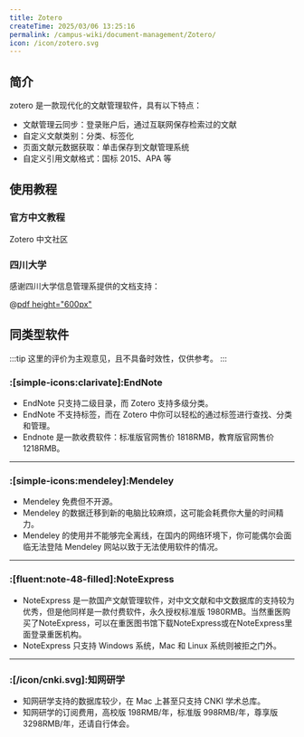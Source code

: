 ```yaml
---
title: Zotero
createTime: 2025/03/06 13:25:16
permalink: /campus-wiki/document-management/Zotero/
icon: /icon/zotero.svg
---
```


[//]: # (lwj待测试)

## 简介
zotero 是一款现代化的文献管理软件，具有以下特点：

* 文献管理云同步：登录账户后，通过互联网保存检索过的文献
* 自定义文献类别：分类、标签化
* 页面文献元数据获取：单击保存到文献管理系统
* 自定义引用文献格式：国标 2015、APA 等

## 使用教程

### 官方中文教程

<LinkCard icon="/icon/zotero.svg" href="https://zotero-chinese.com/user-guide/" title="Zotero百科全书">Zotero 中文社区</LinkCard>


### 四川大学

感谢四川大学信息管理系提供的文档支持：

[//]: # (@COS)
@[pdf height="600px"](https://cos.cqmu.online/docs/Zotero.pdf)

## 同类型软件

:::tip 
这里的评价为主观意见，且不具备时效性，仅供参考。
:::


### :[simple-icons:clarivate]:EndNote
* EndNote 只支持二级目录，而 Zotero 支持多级分类。
* EndNote 不支持标签，而在 Zotero 中你可以轻松的通过标签进行查找、分类和管理。
* Endnote 是一款收费软件：标准版官网售价 1818RMB，教育版官网售价 1218RMB。

---

### :[simple-icons:mendeley]:Mendeley
* Mendeley 免费但不开源。
* Mendeley 的数据迁移到新的电脑比较麻烦，这可能会耗费你大量的时间精力。
* Mendeley 的使用并不能够完全离线，在国内的网络环境下，你可能偶尔会面临无法登陆 Mendeley 网站以致于无法使用软件的情况。

---

### :[fluent:note-48-filled]:NoteExpress
* NoteExpress 是一款国产文献管理软件，对中文文献和中文数据库的支持较为优秀，但是他同样是一款付费软件，永久授权标准版 1980RMB。当然重医购买了NoteExpress，可以在重医图书馆下载NoteExpress或在NoteExpress里面登录重医机构。
* NoteExpress 只支持 Windows 系统，Mac 和 Linux 系统则被拒之门外。

---

### :[/icon/cnki.svg]:知网研学
* 知网研学支持的数据库较少，在 Mac 上甚至只支持 CNKI 学术总库。
* 知网研学的订阅费用，高校版 198RMB/年，标准版 998RMB/年，尊享版 3298RMB/年，还请自行体会。